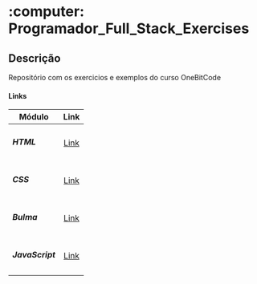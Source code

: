 <h1>:computer: Programador_Full_Stack_Exercises</h1>

## Descrição
Repositório com os exercicios e exemplos do curso OneBitCode

#### Links

| Módulo | Link |
| - | :-: |
|<h5>HTML</h5> | [Link](https://github.com/ThayaneBarros/Programador_Full_Stack_Exercises/tree/main/HTML5)|
|<h5>CSS</h5> | [Link](https://github.com/ThayaneBarros/Programador_Full_Stack_Exercises/tree/main/CSS)|
|<h5>Bulma</h5> | [Link](https://github.com/ThayaneBarros/Programador_Full_Stack_Exercises/tree/main/Bulma/Portifolio)|
|<h5>JavaScript</h5> | [Link](https://github.com/ThayaneBarros/Programador_Full_Stack_Exercises/tree/main/JavaScript/Exercicios)|
